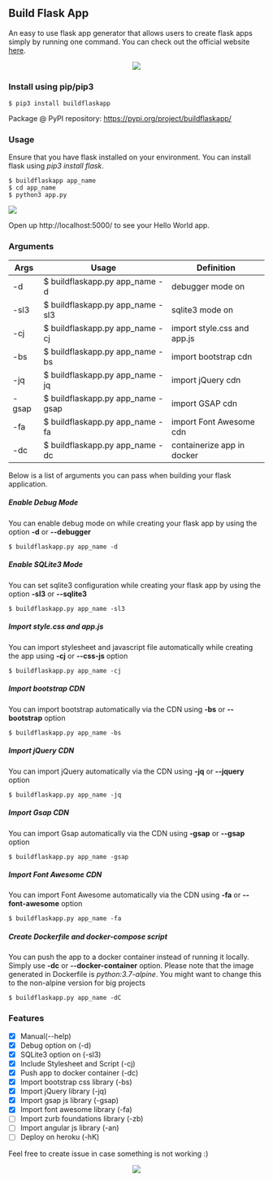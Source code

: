 ## Build Flask App

An easy to use flask app generator that allows users to create flask apps simply by running one command. You can check out the official website [here](https://buildflaskapp.kouul.website).

<p align="center">
<img src="./img/logo.gif">
</p>

### Install using pip/pip3
```
$ pip3 install buildflaskapp
```
Package @ PyPI repository: https://pypi.org/project/buildflaskapp/

### Usage
Ensure that you have flask installed on your environment. You can install flask using _pip3 install flask_.
```
$ buildflaskapp app_name
$ cd app_name
$ python3 app.py
```
![](./demo/buildflaskapp.gif)

Open up http://localhost:5000/ to see your Hello World app.

### Arguments

Args | Usage | Definition
------------ | ------------- | -------------
-d | $ buildflaskapp.py app_name -d | debugger mode on
-sl3 | $ buildflaskapp.py app_name -sl3 | sqlite3 mode on
-cj | $ buildflaskapp.py app_name -cj | import style.css and app.js
-bs | $ buildflaskapp.py app_name -bs | import bootstrap cdn
-jq | $ buildflaskapp.py app_name -jq | import jQuery cdn
-gsap | $ buildflaskapp.py app_name -gsap | import GSAP cdn
-fa | $ buildflaskapp.py app_name -fa | import Font Awesome cdn
-dc | $ buildflaskapp.py app_name -dc | containerize app in docker

Below is a list of arguments you can pass when building your flask application.
##### Enable Debug Mode
You can enable debug mode on while creating your flask app by using the option **-d** or **--debugger**
```
$ buildflaskapp.py app_name -d
```

##### Enable SQLite3 Mode
You can set sqlite3 configuration while creating your flask app by using the option **-sl3** or **--sqlite3**
```
$ buildflaskapp.py app_name -sl3
```

##### Import style.css and app.js
You can import stylesheet and javascript file automatically while creating the app using **-cj** or **--css-js** option
```
$ buildflaskapp.py app_name -cj
```

##### Import bootstrap CDN
You can import bootstrap automatically via the CDN using **-bs** or **--bootstrap** option
```
$ buildflaskapp.py app_name -bs
```

##### Import jQuery CDN
You can import jQuery automatically via the CDN using **-jq** or **--jquery** option
```
$ buildflaskapp.py app_name -jq
```

##### Import Gsap CDN
You can import Gsap automatically via the CDN using **-gsap** or **--gsap** option
```
$ buildflaskapp.py app_name -gsap
```

##### Import Font Awesome CDN
You can import Font Awesome automatically via the CDN using **-fa** or **--font-awesome** option
```
$ buildflaskapp.py app_name -fa
```

##### Create Dockerfile and docker-compose script
You can push the app to a docker container instead of running it locally. Simply use **-dc** or **--docker-container** option. Please note that the image generated in Dockerfile is *python:3.7-alpine*. You might want to change this to the non-alpine version for big projects
```
$ buildflaskapp.py app_name -dC
```


### Features
- [x] Manual(--help)
- [x] Debug option on (-d)
- [x] SQLite3 option on (-sl3)
- [x] Include Stylesheet and Script (-cj)
- [x] Push app to docker container (-dc)
- [x] Import bootstrap css library (-bs)
- [x] Import jQuery library (-jq)
- [x] Import gsap js library (-gsap)
- [x] Import font awesome library (-fa)
- [ ] Import zurb foundations library (-zb)
- [ ] Import angular js library (-an)
- [ ] Deploy on heroku (-hK)

Feel free to create issue in case something is not working :)

<p align="center">
<img src="./img/logo.png">
</p>